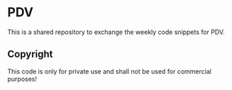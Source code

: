 # PDV

This is a shared repository to exchange the weekly code snippets for PDV.

## Copyright

This code is only for private use and shall not be used for commercial purposes!
